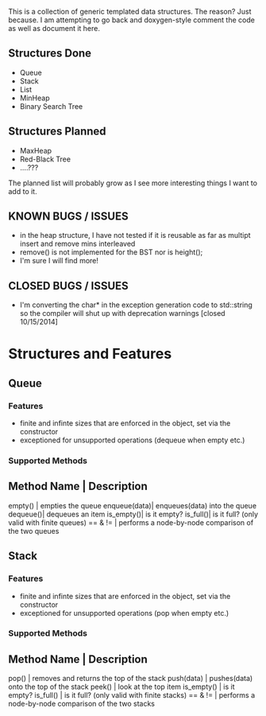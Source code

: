 This is a collection of generic templated data structures. The reason? Just because. 
I am attempting to go back and doxygen-style comment the code as well as document it here.


Structures Done
--------------------
* Queue
* Stack
* List
* MinHeap
* Binary Search Tree

Structures Planned
-----------------------
* MaxHeap
* Red-Black Tree
* ....???



The planned list will probably grow as I see more interesting things I want to add to it. 


KNOWN BUGS / ISSUES
-----------------------
* in the heap structure, I have not tested if it is reusable as far as multipt insert and remove mins interleaved
* remove() is not implemented for the BST nor is height();
* I'm sure I will find more!

CLOSED BUGS / ISSUES
------------------------
* I'm converting the char* in the exception generation code to std::string so the compiler will shut up with deprecation warnings [closed 10/15/2014]


Structures and Features
============================

Queue
--------
### Features ###
* finite and infinte sizes that are enforced in the object, set via the constructor
* exceptioned for unsupported operations (dequeue when empty etc.)
### Supported Methods ###

Method Name | Description
-----------------------------------
empty()	| empties the queue
enqueue(data)| enqueues(data) into the queue
dequeue()| dequeues an item
is_empty()| is it empty?
is_full()| is it full? (only valid with finite queues)
== & !=	| performs a node-by-node comparison of the two queues

Stack
-------------
### Features
* finite and infinte sizes that are enforced in the object, set via the constructor
* exceptioned for unsupported operations (pop when empty etc.)
### Supported Methods

Method Name 	| Description
-----------------------------------
pop()		| removes and returns the top of the stack
push(data)	| pushes(data) onto the top of the stack
peek()		| look at the top item
is_empty()	| is it empty?
is_full()	| is it full? (only valid with finite stacks)
== & !=		| performs a node-by-node comparison of the two stacks

